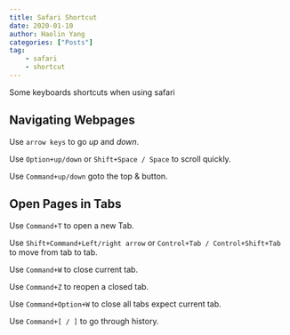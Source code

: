 ```yaml
---
title: Safari Shortcut
date: 2020-01-10
author: Haolin Yang
categories: ["Posts"]
tag:
    - safari
    - shortcut
---
```


Some keyboards shortcuts when using safari

## Navigating Webpages

Use `arrow keys` to go _up_ and _down_.

Use `Option+up/down` or `Shift+Space / Space` to scroll quickly.

Use `Command+up/down` goto the top & button.

## Open Pages in Tabs

Use `Command+T` to open a new Tab.

Use `Shift+Command+Left/right arrow` or `Control+Tab / Control+Shift+Tab` to move from tab to tab.

Use `Command+W` to close current tab.

Use `Command+Z` to reopen a closed tab.

Use `Command+Option+W` to close all tabs expect current tab.

Use `Command+[ / ]` to go through history.
